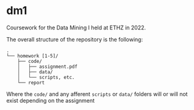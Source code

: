 # dm1
Coursework for the Data Mining I held at ETHZ in 2022. 

The overall structure of the repository is the following:
```
.
└── homework [1-5]/
    ├── code/
    │   ├── assignment.pdf
    │   ├── data/
    │   └── scripts, etc.
    └── report
```
Where the ```code/``` and any afferent ```scripts``` or ```data/``` folders will or will not exist depending on the assignment 
